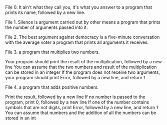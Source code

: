 File 0. It ain't what they call you, it's what you answer to a program that prints its name, followed by a new line.

File 1. Silence is argument carried out by other means a program that prints the number of arguments passed into it.

File 2. The best argument against democracy is a five-minute conversation with the average voter a program that prints all arguments it receives.

File 3. a program that multiplies two numbers.

Your program should print the result of the multiplication, followed by a new line
You can assume that the two numbers and result of the multiplication can be stored in an integer
If the program does not receive two arguments, your program should print Error, followed by a new line, and return 1

File 4. a program that adds positive numbers.

Print the result, followed by a new line
If no number is passed to the program, print 0, followed by a new line
If one of the number contains symbols that are not digits, print Error, followed by a new line, and return 1
You can assume that numbers and the addition of all the numbers can be stored in an int
